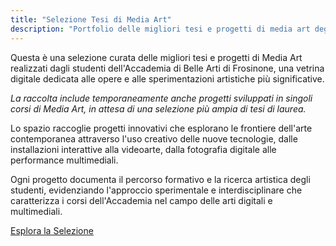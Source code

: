```yaml
---
title: "Selezione Tesi di Media Art"
description: "Portfolio delle migliori tesi e progetti di media art degli studenti dell'Accademia di Belle Arti di Frosinone"
---
```


Questa è una selezione curata delle migliori tesi e progetti di Media Art realizzati dagli studenti dell'Accademia di Belle Arti di Frosinone, una vetrina digitale dedicata alle opere e alle sperimentazioni artistiche più significative.

*La raccolta include temporaneamente anche progetti sviluppati in singoli corsi di Media Art, in attesa di una selezione più ampia di tesi di laurea.*

Lo spazio raccoglie progetti innovativi che esplorano le frontiere dell'arte contemporanea attraverso l'uso creativo delle nuove tecnologie, dalle installazioni interattive alla videoarte, dalla fotografia digitale alle performance multimediali.

Ogni progetto documenta il percorso formativo e la ricerca artistica degli studenti, evidenziando l'approccio sperimentale e interdisciplinare che caratterizza i corsi dell'Accademia nel campo delle arti digitali e multimediali.

<div class="home-cta">
    <a href="progetti/" class="btn btn-primary">Esplora la Selezione</a>
</div>
